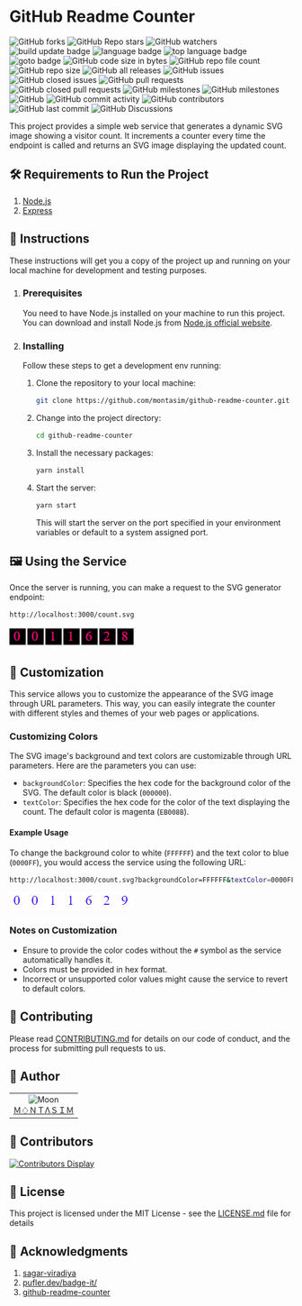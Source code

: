 # GitHub Readme Counter

<!-- repository summary badges start -->
<div>
    <img alt="GitHub forks" src="https://img.shields.io/github/forks/montasim/github-readme-counter?style=social">
    <img alt="GitHub Repo stars" src="https://img.shields.io/github/stars/montasim/github-readme-counter?style=social">
    <img alt="GitHub watchers" src="https://img.shields.io/github/watchers/montasim/github-readme-counter?style=social">
    <img alt="build update badge" src="https://img.shields.io/github/actions/workflow/github-readme-counter/montasim/montasim/update-readme.yml"/>
    <img alt="language badge" src="https://img.shields.io/github/languages/count/montasim/github-readme-counter"/>
    <img alt="top language badge" src="https://img.shields.io/github/languages/top/montasim/github-readme-counter">
    <img alt="goto badge" src="https://img.shields.io/github/search/montasim/github-readme-counter/goto">
    <img alt="GitHub code size in bytes" src="https://img.shields.io/github/languages/code-size/montasim/github-readme-counter">
    <img alt="GitHub repo file count" src="https://img.shields.io/github/directory-file-count/montasim/github-readme-counter">
    <img alt="GitHub repo size" src="https://img.shields.io/github/repo-size/montasim/github-readme-counter">
    <img alt="GitHub all releases" src="https://img.shields.io/github/downloads/montasim/github-readme-counter/total">
    <img alt="GitHub issues" src="https://img.shields.io/github/issues-raw/montasim/github-readme-counter">
    <img alt="GitHub closed issues" src="https://img.shields.io/github/issues-closed-raw/montasim/github-readme-counter">
    <img alt="GitHub pull requests" src="https://img.shields.io/github/issues-pr-raw/montasim/github-readme-counter">
    <img alt="GitHub closed pull requests" src="https://img.shields.io/github/issues-pr-closed-raw/montasim/github-readme-counter">
    <img alt="GitHub milestones" src="https://img.shields.io/github/milestones/open/montasim/github-readme-counter">
    <img alt="GitHub milestones" src="https://img.shields.io/github/milestones/closed/montasim/github-readme-counter">
    <img alt="GitHub" src="https://img.shields.io/github/license/montasim/github-readme-counter">
    <img alt="GitHub commit activity" src="https://img.shields.io/github/commit-activity/w/montasim/github-readme-counter">
    <img alt="GitHub contributors" src="https://img.shields.io/github/contributors/montasim/github-readme-counter">
    <img alt="GitHub last commit" src="https://img.shields.io/github/last-commit/montasim/github-readme-counter">
    <img alt="GitHub Discussions" src="https://img.shields.io/github/discussions/montasim/github-readme-counter">
</div>
<!-- repository summary badges end -->

This project provides a simple web service that generates a dynamic SVG image showing a visitor count. It increments a counter every time the endpoint is called and returns an SVG image displaying the updated count.

## 🛠️ Requirements to Run the Project

1. [Node.js](https://nodejs.org/en)
2. [Express](https://expressjs.com/)

## 🚀 Instructions

These instructions will get you a copy of the project up and running on your local machine for development and testing purposes.

1. ### Prerequisites

   You need to have Node.js installed on your machine to run this project. You can download and install Node.js from [Node.js official website](https://nodejs.org/).

2. ### Installing

   Follow these steps to get a development env running:

   1. Clone the repository to your local machine:
      ```bash
      git clone https://github.com/montasim/github-readme-counter.git
      ```

   2. Change into the project directory:
      ```bash
      cd github-readme-counter
      ```
   
   3. Install the necessary packages:

      ```bash
      yarn install
      ```
   
   4. Start the server:

      ```bash
      yarn start
      ```
   
      This will start the server on the port specified in your environment variables or default to a system assigned port.

## 🖼️ Using the Service

Once the server is running, you can make a request to the SVG generator endpoint:

   ```bash
   http://localhost:3000/count.svg
   ```

![Default Visitor Count](./default.png)

## 🎨 Customization

This service allows you to customize the appearance of the SVG image through URL parameters. This way, you can easily integrate the counter with different styles and themes of your web pages or applications.

### Customizing Colors

The SVG image's background and text colors are customizable through URL parameters. Here are the parameters you can use:

- `backgroundColor`: Specifies the hex code for the background color of the SVG. The default color is black (`000000`).
- `textColor`: Specifies the hex code for the color of the text displaying the count. The default color is magenta (`EB008B`).

#### Example Usage

To change the background color to white (`FFFFFF`) and the text color to blue (`0000FF`), you would access the service using the following URL:

```bash
http://localhost:3000/count.svg?backgroundColor=FFFFFF&textColor=0000FF
```

![Customized Visitor Count](./customized-example.png)

### Notes on Customization

- Ensure to provide the color codes without the `#` symbol as the service automatically handles it.
- Colors must be provided in hex format.
- Incorrect or unsupported color values might cause the service to revert to default colors.

## 🤝 Contributing

Please read [CONTRIBUTING.md](./CONTRIBUTING.md) for details on our code of conduct, and the process for submitting pull requests to us.

## 📖 Author

<table>
  <tr>
    <td  align=center>
        <img src="https://avatars.githubusercontent.com/u/95298623?v=4" width="100px" alt="Moon">
        <a href="https://github.com/montasim">
          <br>
            Ｍ♢ＮＴΛＳＩＭ
          </br>
        </a>
    </td>
  </tr>
</table>

## 👥 Contributors

[![Contributors Display](https://badges.pufler.dev/contributors/montasim/github-readme-counter?size=50&padding=5&perRow=10&bots=true)](https://badges.pufler.dev)

## 📝 License

This project is licensed under the MIT License - see the [LICENSE.md](./LICENSE.md) file for details

## 🙏 Acknowledgments

1. [sagar-viradiya](https://github.com/sagar-viradiya/sagar-viradiya)
2. [pufler.dev/badge-it/](https://pufler.dev/badge-it/)
2. [github-readme-counter](https://github.com/iamskok/github-readme-counter)
